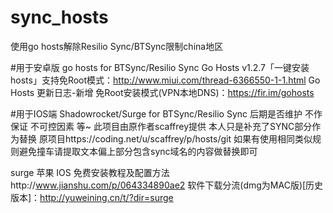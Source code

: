 # sync_hosts


使用go hosts解除Resilio Sync/BTSync限制china地区





#用于安卓版 go hosts  for  BTSync/Resilio Sync
Go Hosts v1.2.7「一键安装hosts」支持免Root模式：http://www.miui.com/thread-6366550-1-1.html
Go Hosts 更新日志-新增 免Root安装模式(VPN本地DNS)：https://fir.im/gohosts


#用于IOS端 Shadowrocket/Surge  for  BTSync/Resilio Sync
后期是否维护 不作保证 不可控因素 等~
此项目由原作者scaffrey提供 本人只是补充了SYNC部分作为替换 原项目https://coding.net/u/scaffrey/p/hosts/git
如果有使用相同类似规则避免撞车请提取文本偏上部分包含sync域名的内容做替换即可

surge 苹果 IOS 免费安装教程及配置方法http://www.jianshu.com/p/064334890ae2
软件下载分流(dmg为MAC版)[历史版本]：http://yuweining.cn/t/?dir=surge









